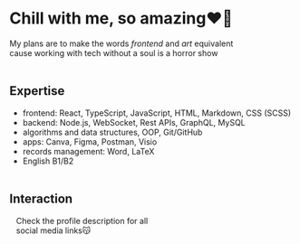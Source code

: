 # Chill with me, so amazing❤️‍🔥

My plans are to make the words *frontend* and *art* equivalent  
cause working with tech without a soul is a horror show<br><br>

## Expertise
  * frontend: React, TypeScript, JavaScript, HTML, Markdown, CSS (SCSS) 
  * backend: Node.js, WebSocket, Rest APIs, GraphQL, MySQL 
  * algorithms and data structures, OOP, Git/GitHub  
  * apps: Canva, Figma, Postman, Visio  
  * records management: Word, LaTeX  
  * English B1/B2<br><br>

## Interaction
&nbsp;&nbsp;&nbsp;Check the profile description for all  
&nbsp;&nbsp;&nbsp;social media links😽
